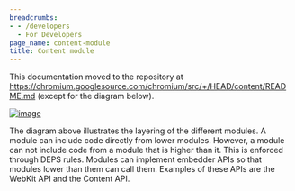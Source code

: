 ```yaml
---
breadcrumbs:
- - /developers
  - For Developers
page_name: content-module
title: Content module
---
```


This documentation moved to the repository at
<https://chromium.googlesource.com/chromium/src/+/HEAD/content/README.md>
(except for the diagram below).

[<img alt="image"
src="/developers/content-module/Content.png">](https://docs.google.com/a/chromium.org/drawings/d/13yo_bSgwVdOUJFCIeVLL_rmtQ2SqElmxouC81q46GAk/edit?hl=en_US)

The diagram above illustrates the layering of the different modules. A module
can include code directly from lower modules. However, a module can not include
code from a module that is higher than it. This is enforced through DEPS rules.
Modules can implement embedder APIs so that modules lower than them can call
them. Examples of these APIs are the WebKit API and the Content API.
